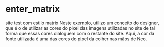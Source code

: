 # enter_matrix
site test com estilo matrix
Neste exemplo, utilizo um conceito do designer, que é o de utilizar as cores do pixel das 
imagens utilizadas no site de tal forma que essas cores dialoguem com o restante do site. Aqui, a cor da fonte
utilizada é uma das cores do pixel da colher nas mãos de Neo.
